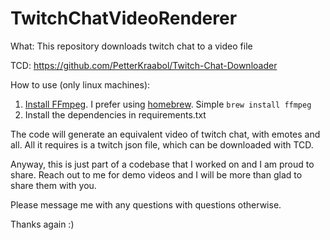 # TwitchChatVideoRenderer

What: This repository downloads twitch chat to a video file

TCD: https://github.com/PetterKraabol/Twitch-Chat-Downloader

How to use (only linux machines):
1. [Install FFmpeg](https://ffmpeg.org/download.html). I prefer using [homebrew](https://brew.sh/). Simple `brew install ffmpeg`
2. Install the dependencies in requirements.txt

The code will generate an equivalent video of twitch chat, with emotes and all. All it requires is a twitch json file, which can be downloaded with TCD.

Anyway, this is just part of a codebase that I worked on and I am proud to share. Reach out to me for demo videos and I will be more than glad to share them with you.

Please message me with any questions with questions otherwise.

Thanks again :)
